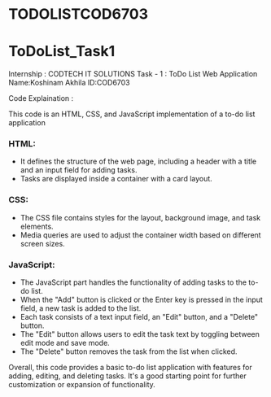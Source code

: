 # TODOLISTCOD6703
# ToDoList_Task1

Internship  : CODTECH IT SOLUTIONS
Task - 1 : ToDo List Web Application
Name:Koshinam Akhila
ID:COD6703

Code Explaination :

This code is an HTML, CSS, and JavaScript implementation of a to-do list application 

### HTML:
- It defines the structure of the web page, including a header with a title and an input field for adding tasks.
- Tasks are displayed inside a container with a card layout.

### CSS:
- The CSS file contains styles for the layout, background image, and task elements.
- Media queries are used to adjust the container width based on different screen sizes.

### JavaScript:
- The JavaScript part handles the functionality of adding tasks to the to-do list.
- When the "Add" button is clicked or the Enter key is pressed in the input field, a new task is added to the list.
- Each task consists of a text input field, an "Edit" button, and a "Delete" button.
- The "Edit" button allows users to edit the task text by toggling between edit mode and save mode.
- The "Delete" button removes the task from the list when clicked.

Overall, this code provides a basic to-do list application with features for adding, editing, and deleting tasks. It's a good starting point for further customization or expansion of functionality.
